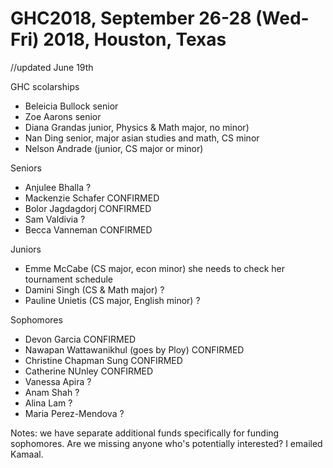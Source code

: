 # GHC2018, September 26-28 (Wed-Fri) 2018, Houston, Texas 


//updated June 19th 

GHC scolarships 
*  Beleicia Bullock senior 
*  Zoe Aarons  senior 
*  Diana Grandas junior, Physics & Math major, no minor) 
*  Nan Ding senior, major asian studies and math, CS minor 
*  Nelson Andrade (junior, CS major or minor)



Seniors 
*  Anjulee Bhalla ? 
*  Mackenzie Schafer CONFIRMED
*  Bolor Jagdagdorj CONFIRMED
*  Sam Valdivia ?
*  Becca Vanneman  CONFIRMED

Juniors
*  Emme McCabe   (CS major, econ minor)  she needs to check her tournament schedule 
*  Damini Singh  (CS & Math major)  ? 
*  Pauline Unietis (CS major, English minor) ? 

Sophomores 
*  Devon Garcia  CONFIRMED
*  Nawapan Wattawanikhul (goes by Ploy)  CONFIRMED
*  Christine Chapman Sung  CONFIRMED
*  Catherine NUnley  CONFIRMED
*  Vanessa Apira ? 
*  Anam Shah ? 
*  Alina Lam ?
*  Maria Perez-Mendova  ? 


Notes: 
we have separate additional funds specifically for funding sophomores. 
Are we missing anyone who's potentially interested? 
I emailed Kamaal. 





